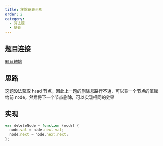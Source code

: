 ```yaml
---
title: 移除链表元素
order: 2
category:
  - 算法题
  - 链表
---
```


## 题目连接

[题目链接](https://leetcode.cn/problems/delete-node-in-a-linked-list/description/)

## 思路

这题没法获取 head 节点，因此上一题的删除思路行不通，可以将一个节点的值赋给前 node，然后将下一个节点删除，可以实现相同的效果

## 实现

```js
var deleteNode = function (node) {
  node.val = node.next.val;
  node.next = node.next.next;
};
```
